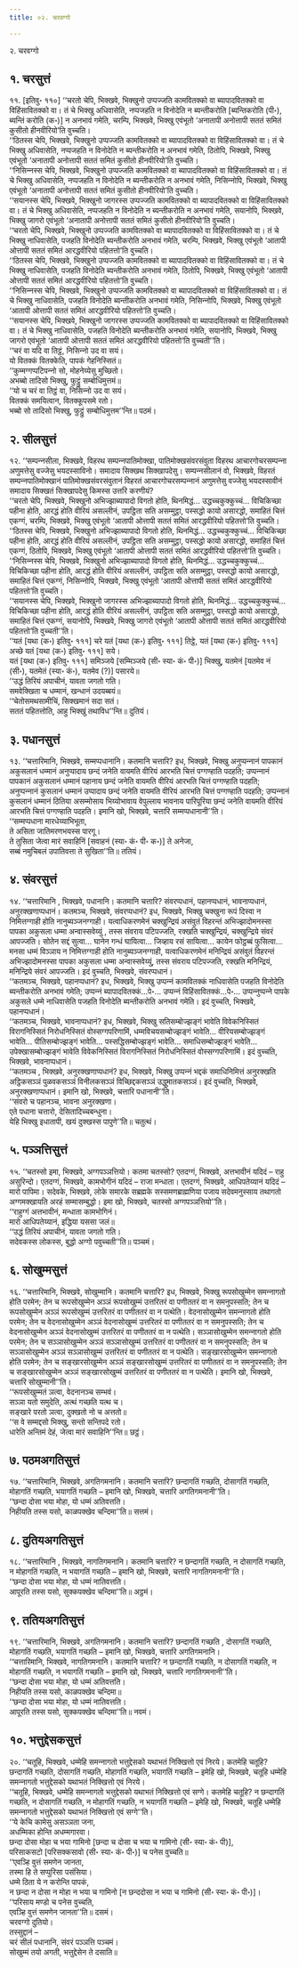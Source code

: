 ```yaml
---
title: ०२. चरवग्गो

---
```

२. चरवग्गो  


## १. चरसुत्तं

११. [इतिवु॰ ११०] ‘‘चरतो चेपि, भिक्खवे, भिक्खुनो उप्पज्‍जति कामवितक्‍को वा ब्यापादवितक्‍को वा विहिंसावितक्‍को वा। तं चे भिक्खु अधिवासेति, नप्पजहति न विनोदेति न ब्यन्तीकरोति [ब्यन्तिकरोति (पी॰), ब्यन्तिं करोति (क॰)] न अनभावं गमेति, चरम्पि, भिक्खवे, भिक्खु एवंभूतो ‘अनातापी अनोत्तापी सततं समितं कुसीतो हीनवीरियो’ति वुच्‍चति।  
‘‘ठितस्स चेपि, भिक्खवे, भिक्खुनो उप्पज्‍जति कामवितक्‍को वा ब्यापादवितक्‍को वा विहिंसावितक्‍को वा। तं चे भिक्खु अधिवासेति, नप्पजहति न विनोदेति न ब्यन्तीकरोति न अनभावं गमेति, ठितोपि, भिक्खवे, भिक्खु एवंभूतो ‘अनातापी अनोत्तापी सततं समितं कुसीतो हीनवीरियो’ति वुच्‍चति।  
‘‘निसिन्‍नस्स चेपि, भिक्खवे, भिक्खुनो उप्पज्‍जति कामवितक्‍को वा ब्यापादवितक्‍को वा विहिंसावितक्‍को वा। तं चे भिक्खु अधिवासेति, नप्पजहति न विनोदेति न ब्यन्तीकरोति न अनभावं गमेति, निसिन्‍नोपि, भिक्खवे, भिक्खु एवंभूतो ‘अनातापी अनोत्तापी सततं समितं कुसीतो हीनवीरियो’ति वुच्‍चति।  
‘‘सयानस्स चेपि, भिक्खवे, भिक्खुनो जागरस्स उप्पज्‍जति कामवितक्‍को वा ब्यापादवितक्‍को वा विहिंसावितक्‍को वा। तं चे भिक्खु अधिवासेति, नप्पजहति न विनोदेति न ब्यन्तीकरोति न अनभावं गमेति, सयानोपि, भिक्खवे, भिक्खु जागरो एवंभूतो ‘अनातापी अनोत्तापी सततं समितं कुसीतो हीनवीरियो’ति वुच्‍चति।  
‘‘चरतो चेपि, भिक्खवे, भिक्खुनो उप्पज्‍जति कामवितक्‍को वा ब्यापादवितक्‍को वा विहिंसावितक्‍को वा। तं चे भिक्खु नाधिवासेति, पजहति विनोदेति ब्यन्तीकरोति अनभावं गमेति, चरम्पि, भिक्खवे, भिक्खु एवंभूतो ‘आतापी ओत्तापी सततं समितं आरद्धवीरियो पहितत्तो’ति वुच्‍चति।  
‘‘ठितस्स चेपि, भिक्खवे, भिक्खुनो उप्पज्‍जति कामवितक्‍को वा ब्यापादवितक्‍को वा विहिंसावितक्‍को वा। तं चे भिक्खु नाधिवासेति, पजहति विनोदेति ब्यन्तीकरोति अनभावं गमेति, ठितोपि, भिक्खवे, भिक्खु एवंभूतो ‘आतापी ओत्तापी सततं समितं आरद्धवीरियो पहितत्तो’ति वुच्‍चति।  
‘‘निसिन्‍नस्स चेपि, भिक्खवे, भिक्खुनो उप्पज्‍जति कामवितक्‍को वा ब्यापादवितक्‍को वा विहिंसावितक्‍को वा। तं चे भिक्खु नाधिवासेति, पजहति विनोदेति ब्यन्तीकरोति अनभावं गमेति, निसिन्‍नोपि, भिक्खवे, भिक्खु एवंभूतो ‘आतापी ओत्तापी सततं समितं आरद्धवीरियो पहितत्तो’ति वुच्‍चति।  
‘‘सयानस्स चेपि, भिक्खवे, भिक्खुनो जागरस्स उप्पज्‍जति कामवितक्‍को वा ब्यापादवितक्‍को वा विहिंसावितक्‍को वा। तं चे भिक्खु नाधिवासेति, पजहति विनोदेति ब्यन्तीकरोति अनभावं गमेति, सयानोपि, भिक्खवे, भिक्खु जागरो एवंभूतो ‘आतापी ओत्तापी सततं समितं आरद्धवीरियो पहितत्तो’ति वुच्‍चती’’ति।  
‘‘चरं वा यदि वा तिट्ठं, निसिन्‍नो उद वा सयं।  
यो वितक्‍कं वितक्‍केति, पापकं गेहनिस्सितं॥  
‘‘कुम्मग्गप्पटिपन्‍नो सो, मोहनेय्येसु मुच्छितो।  
अभब्बो तादिसो भिक्खु, फुट्ठुं सम्बोधिमुत्तमं॥  
‘‘यो च चरं वा तिट्ठं वा, निसिन्‍नो उद वा सयं।  
वितक्‍कं समयित्वान, वितक्‍कूपसमे रतो।  
भब्बो सो तादिसो भिक्खु, फुट्ठुं सम्बोधिमुत्तम’’न्ति॥ पठमं।  


## २. सीलसुत्तं

१२. ‘‘सम्पन्‍नसीला, भिक्खवे, विहरथ सम्पन्‍नपातिमोक्खा, पातिमोक्खसंवरसंवुता विहरथ आचारगोचरसम्पन्‍ना अणुमत्तेसु वज्‍जेसु भयदस्साविनो। समादाय सिक्खथ सिक्खापदेसु। सम्पन्‍नसीलानं वो, भिक्खवे, विहरतं सम्पन्‍नपातिमोक्खानं पातिमोक्खसंवरसंवुतानं विहरतं आचारगोचरसम्पन्‍नानं अणुमत्तेसु वज्‍जेसु भयदस्सावीनं समादाय सिक्खतं सिक्खापदेसु किमस्स उत्तरि करणीयं?  
‘‘चरतो चेपि, भिक्खवे, भिक्खुनो अभिज्झाब्यापादो विगतो होति, थिनमिद्धं… उद्धच्‍चकुक्‍कुच्‍चं… विचिकिच्छा पहीना होति, आरद्धं होति वीरियं असल्‍लीनं, उपट्ठिता सति असम्मुट्ठा, पस्सद्धो कायो असारद्धो, समाहितं चित्तं एकग्गं, चरम्पि, भिक्खवे, भिक्खु एवंभूतो ‘आतापी ओत्तापी सततं समितं आरद्धवीरियो पहितत्तो’ति वुच्‍चति।  
‘‘ठितस्स चेपि, भिक्खवे, भिक्खुनो अभिज्झाब्यापादो विगतो होति, थिनमिद्धं… उद्धच्‍चकुक्‍कुच्‍चं… विचिकिच्छा पहीना होति, आरद्धं होति वीरियं असल्‍लीनं, उपट्ठिता सति असम्मुट्ठा, पस्सद्धो कायो असारद्धो, समाहितं चित्तं एकग्गं, ठितोपि, भिक्खवे, भिक्खु एवंभूतो ‘आतापी ओत्तापी सततं समितं आरद्धवीरियो पहितत्तो’ति वुच्‍चति।  
‘‘निसिन्‍नस्स चेपि, भिक्खवे, भिक्खुनो अभिज्झाब्यापादो विगतो होति, थिनमिद्धं… उद्धच्‍चकुक्‍कुच्‍चं… विचिकिच्छा पहीना होति, आरद्धं होति वीरियं असल्‍लीनं, उपट्ठिता सति असम्मुट्ठा, पस्सद्धो कायो असारद्धो, समाहितं चित्तं एकग्गं, निसिन्‍नोपि, भिक्खवे, भिक्खु एवंभूतो ‘आतापी ओत्तापी सततं समितं आरद्धवीरियो पहितत्तो’ति वुच्‍चति।  
‘‘सयानस्स चेपि, भिक्खवे, भिक्खुनो जागरस्स अभिज्झाब्यापादो विगतो होति, थिनमिद्धं… उद्धच्‍चकुक्‍कुच्‍चं… विचिकिच्छा पहीना होति, आरद्धं होति वीरियं असल्‍लीनं, उपट्ठिता सति असम्मुट्ठा, पस्सद्धो कायो असारद्धो, समाहितं चित्तं एकग्गं, सयानोपि, भिक्खवे, भिक्खु जागरो एवंभूतो ‘आतापी ओत्तापी सततं समितं आरद्धवीरियो पहितत्तो’ति वुच्‍चती’’ति।  
‘‘यतं [यथा (क॰) इतिवु॰ १११] चरे यतं [यथा (क॰) इतिवु॰ १११] तिट्ठे, यतं [यथा (क॰) इतिवु॰ १११] अच्छे यतं [यथा (क॰) इतिवु॰ १११] सये।  
यतं [यथा (क॰) इतिवु॰ १११] समिञ्‍जये [सम्मिञ्‍जये (सी॰ स्या॰ कं॰ पी॰)] भिक्खु, यतमेनं [यतमेव नं (सी॰), यतमेतं (स्या॰ कं॰), यतमेव (?)] पसारये॥  
‘‘उद्धं तिरियं अपाचीनं, यावता जगतो गति।  
समवेक्खिता च धम्मानं, खन्धानं उदयब्बयं॥  
‘‘चेतोसमथसामीचिं, सिक्खमानं सदा सतं।  
सततं पहितत्तोति, आहु भिक्खुं तथाविध’’न्ति॥ दुतियं।  


## ३. पधानसुत्तं

१३. ‘‘चत्तारिमानि, भिक्खवे, सम्मप्पधानानि। कतमानि चत्तारि? इध, भिक्खवे, भिक्खु अनुप्पन्‍नानं पापकानं अकुसलानं धम्मानं अनुप्पादाय छन्दं जनेति वायमति वीरियं आरभति चित्तं पग्गण्हाति पदहति; उप्पन्‍नानं पापकानं अकुसलानं धम्मानं पहानाय छन्दं जनेति वायमति वीरियं आरभति चित्तं पग्गण्हाति पदहति; अनुप्पन्‍नानं कुसलानं धम्मानं उप्पादाय छन्दं जनेति वायमति वीरियं आरभति चित्तं पग्गण्हाति पदहति; उप्पन्‍नानं कुसलानं धम्मानं ठितिया असम्मोसाय भिय्योभावाय वेपुल्‍लाय भावनाय पारिपूरिया छन्दं जनेति वायमति वीरियं आरभति चित्तं पग्गण्हाति पदहति। इमानि खो, भिक्खवे, चत्तारि सम्मप्पधानानी’’ति।  
‘‘सम्मप्पधाना मारधेय्याभिभूता,  
ते असिता जातिमरणभयस्स पारगू।  
ते तुसिता जेत्वा मारं सवाहिनिं [सवाहनं (स्या॰ कं॰ पी॰ क॰)] ते अनेजा,  
सब्बं नमुचिबलं उपातिवत्ता ते सुखिता’’ति॥ ततियं।  


## ४. संवरसुत्तं

१४. ‘‘चत्तारिमानि , भिक्खवे, पधानानि। कतमानि चत्तारि? संवरप्पधानं, पहानप्पधानं, भावनाप्पधानं, अनुरक्खणाप्पधानं। कतमञ्‍च, भिक्खवे, संवरप्पधानं? इध, भिक्खवे, भिक्खु चक्खुना रूपं दिस्वा न निमित्तग्गाही होति नानुब्यञ्‍जनग्गाही। यत्वाधिकरणमेनं चक्खुन्द्रियं असंवुतं विहरन्तं अभिज्झादोमनस्सा पापका अकुसला धम्मा अन्वास्सवेय्युं , तस्स संवराय पटिपज्‍जति, रक्खति चक्खुन्द्रियं, चक्खुन्द्रिये संवरं आपज्‍जति। सोतेन सद्दं सुत्वा… घानेन गन्धं घायित्वा… जिव्हाय रसं सायित्वा… कायेन फोट्ठब्बं फुसित्वा… मनसा धम्मं विञ्‍ञाय न निमित्तग्गाही होति नानुब्यञ्‍जनग्गाही, यत्वाधिकरणमेनं मनिन्द्रियं असंवुतं विहरन्तं अभिज्झादोमनस्सा पापका अकुसला धम्मा अन्वास्सवेय्युं, तस्स संवराय पटिपज्‍जति, रक्खति मनिन्द्रियं, मनिन्द्रिये संवरं आपज्‍जति। इदं वुच्‍चति, भिक्खवे, संवरप्पधानं।  
‘‘कतमञ्‍च, भिक्खवे, पहानप्पधानं? इध, भिक्खवे, भिक्खु उप्पन्‍नं कामवितक्‍कं नाधिवासेति पजहति विनोदेति ब्यन्तीकरोति अनभावं गमेति; उप्पन्‍नं ब्यापादवितक्‍कं…पे॰… उप्पन्‍नं विहिंसावितक्‍कं…पे॰… उप्पन्‍नुप्पन्‍ने पापके अकुसले धम्मे नाधिवासेति पजहति विनोदेति ब्यन्तीकरोति अनभावं गमेति। इदं वुच्‍चति, भिक्खवे, पहानप्पधानं।  
‘‘कतमञ्‍च, भिक्खवे, भावनाप्पधानं? इध, भिक्खवे, भिक्खु सतिसम्बोज्झङ्गं भावेति विवेकनिस्सितं विरागनिस्सितं निरोधनिस्सितं वोस्सग्गपरिणामिं, धम्मविचयसम्बोज्झङ्गं भावेति… वीरियसम्बोज्झङ्गं भावेति… पीतिसम्बोज्झङ्गं भावेति… पस्सद्धिसम्बोज्झङ्गं भावेति… समाधिसम्बोज्झङ्गं भावेति… उपेक्खासम्बोज्झङ्गं भावेति विवेकनिस्सितं विरागनिस्सितं निरोधनिस्सितं वोस्सग्गपरिणामिं। इदं वुच्‍चति, भिक्खवे, भावनाप्पधानं।  
‘‘कतमञ्‍च , भिक्खवे, अनुरक्खणाप्पधानं? इध, भिक्खवे, भिक्खु उप्पन्‍नं भद्दकं समाधिनिमित्तं अनुरक्खति अट्ठिकसञ्‍ञं पुळवकसञ्‍ञं विनीलकसञ्‍ञं विच्छिद्दकसञ्‍ञं उद्धुमातकसञ्‍ञं। इदं वुच्‍चति, भिक्खवे, अनुरक्खणाप्पधानं। इमानि खो, भिक्खवे, चत्तारि पधानानी’’ति।  
‘‘संवरो च पहानञ्‍च, भावना अनुरक्खणा।  
एते पधाना चत्तारो, देसितादिच्‍चबन्धुना।  
येहि भिक्खु इधातापी, खयं दुक्खस्स पापुणे’’ति॥ चतुत्थं।  


## ५. पञ्‍ञत्तिसुत्तं

१५. ‘‘चतस्सो इमा, भिक्खवे, अग्गपञ्‍ञत्तियो। कतमा चतस्सो? एतदग्गं, भिक्खवे, अत्तभावीनं यदिदं – राहु असुरिन्दो। एतदग्गं, भिक्खवे, कामभोगीनं यदिदं – राजा मन्धाता। एतदग्गं, भिक्खवे, आधिपतेय्यानं यदिदं – मारो पापिमा। सदेवके, भिक्खवे, लोके समारके सब्रह्मके सस्समणब्राह्मणिया पजाय सदेवमनुस्साय तथागतो अग्गमक्खायति अरहं सम्मासम्बुद्धो। इमा खो, भिक्खवे, चतस्सो अग्गपञ्‍ञत्तियो’’ति।  
‘‘राहुग्गं अत्तभावीनं, मन्धाता कामभोगिनं।  
मारो आधिपतेय्यानं, इद्धिया यससा जलं॥  
‘‘उद्धं तिरियं अपाचीनं, यावता जगतो गति।  
सदेवकस्स लोकस्स, बुद्धो अग्गो पवुच्‍चती’’ति॥ पञ्‍चमं।  


## ६. सोखुम्मसुत्तं

१६. ‘‘चत्तारिमानि, भिक्खवे, सोखुम्मानि। कतमानि चत्तारि? इध, भिक्खवे, भिक्खु रूपसोखुम्मेन समन्‍नागतो होति परमेन; तेन च रूपसोखुम्मेन अञ्‍ञं रूपसोखुम्मं उत्तरितरं वा पणीततरं वा न समनुपस्सति; तेन च रूपसोखुम्मेन अञ्‍ञं रूपसोखुम्मं उत्तरितरं वा पणीततरं वा न पत्थेति। वेदनासोखुम्मेन समन्‍नागतो होति परमेन; तेन च वेदनासोखुम्मेन अञ्‍ञं वेदनासोखुम्मं उत्तरितरं वा पणीततरं वा न समनुपस्सति; तेन च वेदनासोखुम्मेन अञ्‍ञं वेदनासोखुम्मं उत्तरितरं वा पणीततरं वा न पत्थेति। सञ्‍ञासोखुम्मेन समन्‍नागतो होति परमेन; तेन च सञ्‍ञासोखुम्मेन अञ्‍ञं सञ्‍ञासोखुम्मं उत्तरितरं वा पणीततरं वा न समनुपस्सति; तेन च सञ्‍ञासोखुम्मेन अञ्‍ञं सञ्‍ञासोखुम्मं उत्तरितरं वा पणीततरं वा न पत्थेति। सङ्खारसोखुम्मेन समन्‍नागतो होति परमेन; तेन च सङ्खारसोखुम्मेन अञ्‍ञं सङ्खारसोखुम्मं उत्तरितरं वा पणीततरं वा न समनुपस्सति; तेन च सङ्खारसोखुम्मेन अञ्‍ञं सङ्खारसोखुम्मं उत्तरितरं वा पणीततरं वा न पत्थेति। इमानि खो, भिक्खवे, चत्तारि सोखुम्मानी’’ति।  
‘‘रूपसोखुम्मतं ञत्वा, वेदनानञ्‍च सम्भवं।  
सञ्‍ञा यतो समुदेति, अत्थं गच्छति यत्थ च।  
सङ्खारे परतो ञत्वा, दुक्खतो नो च अत्ततो॥  
‘‘स वे सम्मद्दसो भिक्खु, सन्तो सन्तिपदे रतो।  
धारेति अन्तिमं देहं, जेत्वा मारं सवाहिनि’’न्ति॥ छट्ठं।  


## ७. पठमअगतिसुत्तं

१७. ‘‘चत्तारिमानि, भिक्खवे, अगतिगमनानि। कतमानि चत्तारि? छन्दागतिं गच्छति, दोसागतिं गच्छति, मोहागतिं गच्छति, भयागतिं गच्छति – इमानि खो, भिक्खवे, चत्तारि अगतिगमनानी’’ति।  
‘‘छन्दा दोसा भया मोहा, यो धम्मं अतिवत्तति।  
निहीयति तस्स यसो, काळपक्खेव चन्दिमा’’ति॥ सत्तमं।  


## ८. दुतियअगतिसुत्तं

१८. ‘‘चत्तारिमानि , भिक्खवे, नागतिगमनानि। कतमानि चत्तारि? न छन्दागतिं गच्छति, न दोसागतिं गच्छति, न मोहागतिं गच्छति, न भयागतिं गच्छति – इमानि खो, भिक्खवे, चत्तारि नागतिगमनानी’’ति।  
‘‘छन्दा दोसा भया मोहा, यो धम्मं नातिवत्तति।  
आपूरति तस्स यसो, सुक्‍कपक्खेव चन्दिमा’’ति॥ अट्ठमं।  


## ९. ततियअगतिसुत्तं

१९. ‘‘चत्तारिमानि, भिक्खवे, अगतिगमनानि। कतमानि चत्तारि? छन्दागतिं गच्छति , दोसागतिं गच्छति, मोहागतिं गच्छति, भयागतिं गच्छति – इमानि खो, भिक्खवे, चत्तारि अगतिगमनानि।  
‘‘चत्तारिमानि, भिक्खवे, नागतिगमनानि। कतमानि चत्तारि? न छन्दागतिं गच्छति, न दोसागतिं गच्छति, न मोहागतिं गच्छति, न भयागतिं गच्छति – इमानि खो, भिक्खवे, चत्तारि नागतिगमनानी’’ति।  
‘‘छन्दा दोसा भया मोहा, यो धम्मं अतिवत्तति।  
निहीयति तस्स यसो, काळपक्खेव चन्दिमा॥  
‘‘छन्दा दोसा भया मोहा, यो धम्मं नातिवत्तति।  
आपूरति तस्स यसो, सुक्‍कपक्खेव चन्दिमा’’ति॥ नवमं।  


## १०. भत्तुद्देसकसुत्तं

२०. ‘‘चतूहि, भिक्खवे, धम्मेहि समन्‍नागतो भत्तुद्देसको यथाभतं निक्खित्तो एवं निरये। कतमेहि चतूहि? छन्दागतिं गच्छति, दोसागतिं गच्छति, मोहागतिं गच्छति, भयागतिं गच्छति – इमेहि खो, भिक्खवे, चतूहि धम्मेहि समन्‍नागतो भत्तुद्देसको यथाभतं निक्खित्तो एवं निरये।  
‘‘चतूहि, भिक्खवे, धम्मेहि समन्‍नागतो भत्तुद्देसको यथाभतं निक्खित्तो एवं सग्गे। कतमेहि चतूहि? न छन्दागतिं गच्छति, न दोसागतिं गच्छति, न मोहागतिं गच्छति, न भयागतिं गच्छति – इमेहि खो, भिक्खवे, चतूहि धम्मेहि समन्‍नागतो भत्तुद्देसको यथाभतं निक्खित्तो एवं सग्गे’’ति।  
‘‘ये केचि कामेसु असञ्‍ञता जना,  
अधम्मिका होन्ति अधम्मगारवा।  
छन्दा दोसा मोहा च भया गामिनो [छन्दा च दोसा च भया च गामिनो (सी॰ स्या॰ कं॰ पी)],  
परिसाकसटो [परिसक्‍कसावो (सी॰ स्या॰ कं॰ पी॰)] च पनेस वुच्‍चति॥  
‘‘एवञ्हि वुत्तं समणेन जानता,  
तस्मा हि ते सप्पुरिसा पसंसिया।  
धम्मे ठिता ये न करोन्ति पापकं,  
न छन्दा न दोसा न मोहा न भया च गामिनो [न छन्ददोसा न भया च गामिनो (सी॰ स्या॰ कं॰ पी॰)]।  
‘‘परिसाय मण्डो च पनेस वुच्‍चति,  
एवञ्हि वुत्तं समणेन जानता’’ति॥ दसमं।  
चरवग्गो दुतियो।  
तस्सुद्दानं –  
चरं सीलं पधानानि, संवरं पञ्‍ञत्ति पञ्‍चमं।  
सोखुम्मं तयो अगती, भत्तुद्देसेन ते दसाति॥  